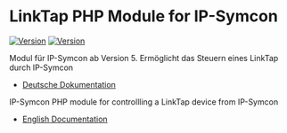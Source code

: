 LinkTap PHP Module for IP-Symcon
===
[![Version](https://img.shields.io/badge/Symcon-PHPModul-red.svg)](https://www.symcon.de/service/dokumentation/entwicklerbereich/sdk-tools/sdk-php/)
[![Version](https://img.shields.io/badge/Symcon%20Version-5.0%20%3E-green.svg)](https://www.symcon.de/forum/threads/38222-IP-Symcon-5-0-verf%C3%BCgbar)

Modul für IP-Symcon ab Version 5. Ermöglicht das Steuern eines LinkTap durch IP-Symcon

 - [Deutsche Dokumentation](docs/de/README.md "Deutsche Dokumentation")
 
IP-Symcon PHP module for controllling a LinkTap device from IP-Symcon

 - [English Documentation](docs/en/README.md "English documentation") 
 





